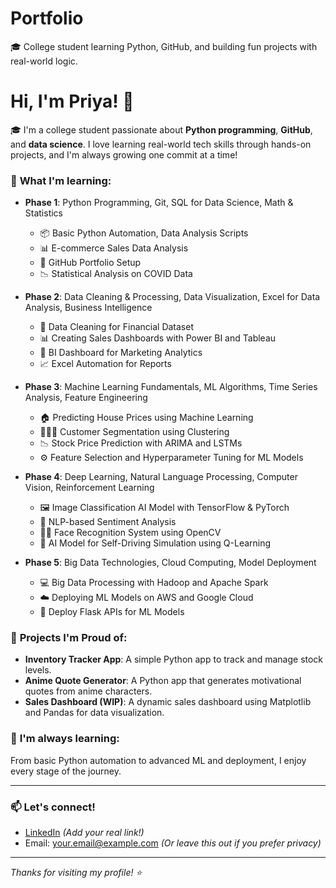# Portfolio
🎓 College student learning Python, GitHub, and building fun projects with real-world logic.

# Hi, I'm Priya! 👋

🎓 I'm a college student passionate about **Python programming**, **GitHub**, and **data science**. I love learning real-world tech skills through hands-on projects, and I'm always growing one commit at a time!

### 🚀 **What I'm learning**:

- **Phase 1**: Python Programming, Git, SQL for Data Science, Math & Statistics  
  - 📦 Basic Python Automation, Data Analysis Scripts  
  - 📊 E-commerce Sales Data Analysis  
  - 📍 GitHub Portfolio Setup  
  - 📉 Statistical Analysis on COVID Data

- **Phase 2**: Data Cleaning & Processing, Data Visualization, Excel for Data Analysis, Business Intelligence  
  - 🧹 Data Cleaning for Financial Dataset  
  - 📊 Creating Sales Dashboards with Power BI and Tableau  
  - 💼 BI Dashboard for Marketing Analytics  
  - 📈 Excel Automation for Reports

- **Phase 3**: Machine Learning Fundamentals, ML Algorithms, Time Series Analysis, Feature Engineering  
  - 🏠 Predicting House Prices using Machine Learning  
  - 🧑‍🤝‍🧑 Customer Segmentation using Clustering  
  - 📉 Stock Price Prediction with ARIMA and LSTMs  
  - ⚙️ Feature Selection and Hyperparameter Tuning for ML Models

- **Phase 4**: Deep Learning, Natural Language Processing, Computer Vision, Reinforcement Learning  
  - 🖼️ Image Classification AI Model with TensorFlow & PyTorch  
  - 💬 NLP-based Sentiment Analysis  
  - 🕵️‍♂️ Face Recognition System using OpenCV  
  - 🚗 AI Model for Self-Driving Simulation using Q-Learning

- **Phase 5**: Big Data Technologies, Cloud Computing, Model Deployment  
  - 💻 Big Data Processing with Hadoop and Apache Spark  
  - ☁️ Deploying ML Models on AWS and Google Cloud  
  - 🔌 Deploy Flask APIs for ML Models

### 📌 **Projects I'm Proud of**:
- **Inventory Tracker App**: A simple Python app to track and manage stock levels.
- **Anime Quote Generator**: A Python app that generates motivational quotes from anime characters.
- **Sales Dashboard (WIP)**: A dynamic sales dashboard using Matplotlib and Pandas for data visualization.

### 🌱 **I'm always learning**:  
From basic Python automation to advanced ML and deployment, I enjoy every stage of the journey.

---

### 📫 **Let's connect!**
- [LinkedIn](https://linkedin.com/in/your-profile) *(Add your real link!)*
- Email: your.email@example.com *(Or leave this out if you prefer privacy)*

---

_Thanks for visiting my profile! ⭐_
